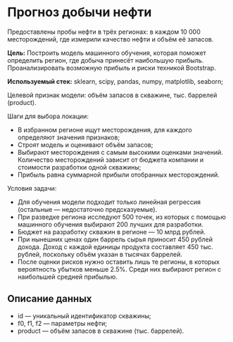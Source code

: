 # Прогноз добычи нефти
Предоставлены пробы нефти в трёх регионах: в каждом 10 000 месторождений, где измерили качество нефти и объём её запасов.

**Цель:** Построить модель машинного обучения, которая поможет определить регион, где добыча принесёт наибольшую прибыль. Проанализировать возможную прибыль и риски техникой Bootstrap.

**Используемый стек:** sklearn, scipy, pandas, numpy, matplotlib, seaborn;

Целевой признак модели: объём запасов в скважине, тыс. баррелей (product).

Шаги для выбора локации:
  - В избранном регионе ищут месторождения, для каждого определяют значения признаков;
  - Строят модель и оценивают объём запасов;
  - Выбирают месторождения с самым высокими оценками значений. Количество месторождений зависит от бюджета компании и стоимости разработки одной скважины;
  - Прибыль равна суммарной прибыли отобранных месторождений.

Условия задачи:
  - Для обучения модели подходит только линейная регрессия (остальные — недостаточно предсказуемые).
  - При разведке региона исследуют 500 точек, из которых с помощью машинного обучения выбирают 200 лучших для разработки.
  - Бюджет на разработку скважин в регионе — 10 млрд рублей.
  - При нынешних ценах один баррель сырья приносит 450 рублей дохода. Доход с каждой единицы продукта составляет 450 тыс. рублей, поскольку объём указан в тысячах баррелей.
  - После оценки рисков нужно оставить лишь те регионы, в которых вероятность убытков меньше 2.5%. Среди них выбирают регион с наибольшей средней прибылью.

## Описание данных
  - id — уникальный идентификатор скважины;
  - f0, f1, f2 — параметры нефти;
  - product — объём запасов в скважине (тыс. баррелей).
